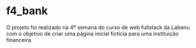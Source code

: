# f4_bank
 O projeto foi realizado na 4º semana do curso de web fullstack da Labenu com o objetivo de criar uma página inicial fictícia para uma instituição financeira.
